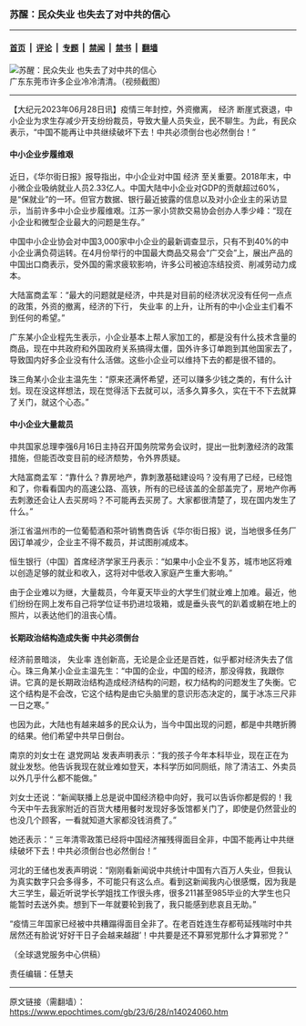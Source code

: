 ### 苏醒：民众失业 也失去了对中共的信心

---

#### [首页](../../../..?n14024060) &nbsp;|&nbsp; [评论](../../../../../epoch-comment?n14024060) &nbsp;|&nbsp; [专题](../../../../../epoch-special?n14024060) &nbsp;|&nbsp; [禁闻](../../../../../epoch-news?n14024060) &nbsp;|&nbsp; [禁书](../../../../../books?n14024060) &nbsp;|&nbsp; [翻墙](https://github.com/gfw-breaker/nogfw/blob/master/README.md?n14024060)


<div><img alt="苏醒：民众失业 也失去了对中共的信心" class="attachment-djy_600_400 size-djy_600_400 wp-post-image" src="https://i.epochtimes.com/assets/uploads/2023/06/id14024061-995aeb0c8cf8d99a7ea062fc780651bb-600x400.png"/>
<div class="caption">
 广东东莞市许多企业冷冷清清。（视频截图）
</div></div><hr/><div class="post_content" id="artbody" itemprop="articleBody">
 <!-- article content begin -->
 <p>
  【大纪元2023年06月28日讯】疫情三年封控，外资撤离，
  <ok href="https://www.epochtimes.com/gb/tag/%E7%BB%8F%E6%B5%8E.html">
   经济
  </ok>
  断崖式衰退，中小企业为求生存减少开支纷纷裁员，导致大量人员失业，民不聊生。为此，有民众表示，“中国不能再让中共继续破坏下去！中共必须倒台也必然倒台！”
 </p>
 <h4>
  中小企业步履维艰
 </h4>
 <p>
  近日，《华尔街日报》报导指出，中小企业对中国
  <ok href="https://www.epochtimes.com/gb/tag/%E7%BB%8F%E6%B5%8E.html">
   经济
  </ok>
  至关重要。2018年末，中小微企业吸纳就业人员2.33亿人。中国大陆中小企业对GDP的贡献超过60%，是“保就业”的一环。但官方数据、银行最近披露的信息以及对小企业主的采访显示，当前许多中小企业步履维艰。江苏一家小贷款交易协会创办人季少峰：“现在小企业和微型企业最大的问题是生存。”
 </p>
 <p>
  中国中小企业协会对中国3,000家中小企业的最新调查显示，只有不到40%的中小企业满负荷运转。在4月份举行的中国最大商品交易会“广交会”上，展出产品的中国出口商表示，受外国的需求疲软影响，许多公司被迫冻结投资、削减劳动力成本。
 </p>
 <p>
  大陆富商孟军：“最大的问题就是经济，中共是对目前的经济状况没有任何一点点的政策，外资的撤离，经济的下行，
  <ok href="https://www.epochtimes.com/gb/tag/%E5%A4%B1%E4%B8%9A%E7%8E%87.html">
   失业率
  </ok>
  的上升，让所有的中小企业主们看不到任何的希望。”
 </p>
 <p>
  广东某小企业程先生表示，小企业基本上帮人家加工的，都是没有什么技术含量的商品，现在中共政府和外国政府关系搞得太僵，国外许多订单跑到其他国家去了，导致国内好多企业没有什么活做。这些小企业可以维持下去的都是很不错的。
 </p>
 <p>
  珠三角某小企业主温先生：“原来还满怀希望，还可以赚多少钱之类的，有什么计划。现在没这样想法，现在觉得活下去就可以，活多久算多久，实在干不下去就算了关门，就这个心态。”
 </p>
 <h4>
  中小企业大量裁员
 </h4>
 <p>
  中共国家总理李强6月16日主持召开国务院常务会议时，提出一批刺激经济的政策措施，但能否改变目前的经济颓势，令外界质疑。
 </p>
 <p>
  大陆富商孟军：“靠什么？靠房地产，靠刺激基础建设吗？没有用了已经，已经饱和了，你看看国内的高速公路、高铁，所有的已经该盖的全部盖完了，房地产你再去刺激还会让人去买房吗？不可能再去买房了。大家都很清楚了，现在国内发生了什么。”
 </p>
 <p>
  浙江省温州市的一位葡萄酒和茶叶销售商告诉《华尔街日报》说，当地很多任务厂因订单减少，企业主不得不裁员，并试图削减成本。
 </p>
 <p>
  恒生银行（中国）首席经济学家王丹表示：“如果中小企业不复苏，城市地区将难以创造足够的就业和收入，这将对中低收入家庭产生重大影响。”
 </p>
 <p>
  由于企业难以为继，大量裁员，今年夏天毕业的大学生们就业难上加难。最近，他们纷纷在网上发布自己将学位证书扔进垃圾箱，或是垂头丧气的趴着或躺在地上的照片，以表达他们的沮丧心情。
 </p>
 <h4>
  长期政治结构造成失衡 中共必须倒台
 </h4>
 <p>
  经济前景暗淡，
  <ok href="https://www.epochtimes.com/gb/tag/%E5%A4%B1%E4%B8%9A%E7%8E%87.html">
   失业率
  </ok>
  连创新高，无论是企业还是百姓，似乎都对经济失去了信心。珠三角某小企业主温先生：“中国的企业，中国的经济，那没得救，我跟你讲。它真的是长期政治结构造成经济结构的问题，权力结构的问题发生了失衡。它这个结构是不会改，它这个结构是由它头脑里的意识形态决定的，属于冰冻三尺非一日之寒。”
 </p>
 <p>
  也因为此，大陆也有越来越多的民众认为，当今中国出现的问题，都是中共瞎折腾的结果。他们希望中共早日倒台。
 </p>
 <p>
  南京的刘女士在
  <ok href="https://www.epochtimes.com/gb/tag/%E9%80%80%E5%85%9A%E7%BD%91%E7%AB%99.html">
   退党网站
  </ok>
  发表声明表示：“我的孩子今年本科毕业，现在正在为就业发愁。他告诉我现在就业难如登天，本科学历如同厕纸，除了清洁工、外卖员以外几乎什么都不能做。”
 </p>
 <p>
  刘女士还说：“新闻联播上总是说中国经济稳中向好，我可以告诉你都是假的！我今天中午去我家附近的百货大楼用餐时发现好多饭馆都关门了，即使是仍然营业的也没几个顾客，一看就知道大家都没钱消费了。”
 </p>
 <p>
  她还表示：“ 三年清零政策已经将中国经济摧残得面目全非，中国不能再让中共继续破坏下去！中共必须倒台也必然倒台！”
 </p>
 <p>
  河北的王储也发表声明说：“刚刚看新闻说中共统计中国有六百万人失业，但我认为真实数字只会多得多，不可能只有这么点。看到这新闻我内心很感慨，因为我是大三学生，最近听说学长学姐找工作很头疼，很多211甚至985毕业的大学生也只能暂时去送外卖。想到下一年就要轮到我了，我只能感到悲哀且无助。”
 </p>
 <p>
  “疫情三年国家已经被中共糟蹋得面目全非了。在老百姓连生存都苟延残喘时中共居然还有脸说‘好好干日子会越来越甜’！中共要是还不算邪党那什么才算邪党？”
 </p>
 <p>
  （全球退党服务中心供稿）
 </p>
 <p>
  责任编辑：任慧夫
 </p>
 <!-- article content end -->
 <div id="below_article_ad">
 </div>
</div>


---

原文链接（需翻墙）：https://www.epochtimes.com/gb/23/6/28/n14024060.htm